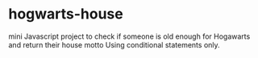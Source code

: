 # hogwarts-house
mini Javascript project to check if someone is old enough for Hogawarts and return their house motto
Using conditional statements only.
